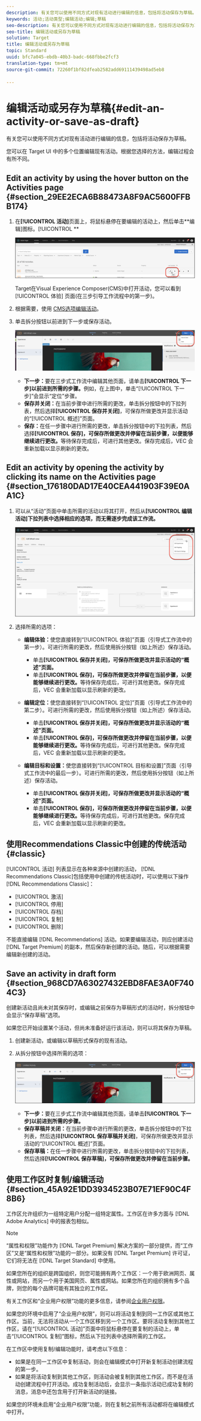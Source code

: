 ```yaml
---
description: 有关您可以使用不同方式对现有活动进行编辑的信息，包括将活动保存为草稿。
keywords: 活动;活动类型;编辑活动;编辑;草稿
seo-description: 有关您可以使用不同方式对现有活动进行编辑的信息，包括将活动保存为草稿。
seo-title: 编辑活动或另存为草稿
solution: Target
title: 编辑活动或另存为草稿
topic: Standard
uuid: bfc7a045-ebdb-40b3-badc-668fbbe2fcf3
translation-type: tm+mt
source-git-commit: 72260f1bf82dfeab2582add69111439498ad5eb8

---
```



# 编辑活动或另存为草稿{#edit-an-activity-or-save-as-draft}

有关您可以使用不同方式对现有活动进行编辑的信息，包括将活动保存为草稿。

您可以在 Target UI 中的多个位置编辑现有活动。根据您选择的方法，编辑过程会有所不同。

## Edit an activity by using the hover button on the Activities page {#section_29EE2ECA6B88473A8F9AC5600FFBB174}

1. 在&#x200B;**[!UICONTROL 活动]**&#x200B;页面上，将鼠标悬停在要编辑的活动上，然后单击&#x200B;**编辑]图标。[!UICONTROL **

   ![编辑图标](/help/c-activities/assets/hover_edit.png)

   Target在Visual Experience Composer(CMS)中打开活动，您可以看到 [!UICONTROL 体验] 页面(在三步引导工作流程中的第一步)。

1. 根据需要，使用 [CMS选项编辑活动](/help/c-experiences/c-visual-experience-composer/viztarget-options.md)。

1. 单击拆分按钮以前进到下一步或保存活动。

   ![拆分按钮](/help/c-activities/assets/edit_split_button_2.png)

   * **下一步：**&#x200B;要在三步式工作流中编辑其他页面，请单击&#x200B;**[!UICONTROL 下一步]以前进到所需的步骤。**&#x200B;例如，在上图中，单击“[!UICONTROL 下一步]”会显示“定位”步骤。
   * **保存并关闭：**&#x200B;在当前步骤中进行所需的更改，单击拆分按钮中的下拉列表，然后选择&#x200B;**[!UICONTROL 保存并关闭]**，可保存所做更改并显示活动的“[!UICONTROL 概述]”页面。
   * **保存：**&#x200B;在任一步骤中进行所需的更改，单击拆分按钮中的下拉列表，然后选择&#x200B;**[!UICONTROL 保存]，可保存所做更改并停留在当前步骤，以便能够继续进行更改。**&#x200B;等待保存完成后，可进行其他更改。保存完成后，VEC 会重新加载以显示刷新的更改。

## Edit an activity by opening the activity by clicking its name on the Activities page {#section_176180DAD17E40CEA441903F39E0AA1C}

1. 可以从“活动”页面中单击所需的活动以将其打开，然后从&#x200B;**[!UICONTROL 编辑活动]下拉列表中选择相应的选项，而无需逐步完成该工作流。**

   ![编辑活动下拉列表](/help/c-activities/assets/edit_activity.png)

1. 选择所需的选项：

   * **编辑体验：**&#x200B;使您直接转到“[!UICONTROL 体验]”页面（引导式工作流中的第一步）。可进行所需的更改，然后使用拆分按钮（如上所述）保存活动。

      * 单击&#x200B;**[!UICONTROL 保存并关闭]，可保存所做更改并显示活动的“概述”页面。**
      * 单击&#x200B;**[!UICONTROL 保存]，可保存所做更改并停留在当前步骤，以便能够继续进行更改。**&#x200B;等待保存完成后，可进行其他更改。保存完成后，VEC 会重新加载以显示刷新的更改。
   * **编辑定位：**&#x200B;使您直接转到“[!UICONTROL 定位]”页面（引导式工作流中的第二步）。可进行所需的更改，然后使用拆分按钮（如上所述）保存活动。

      * 单击&#x200B;**[!UICONTROL 保存并关闭]，可保存所做更改并显示活动的“概述”页面。**
      * 单击&#x200B;**[!UICONTROL 保存]，可保存所做更改并停留在当前步骤，以便能够继续进行更改。**&#x200B;等待保存完成后，可进行其他更改。保存完成后，VEC 会重新加载以显示刷新的更改。
   * **编辑目标和设置：**&#x200B;使您直接转到“[!UICONTROL 目标和设置]”页面（引导式工作流中的最后一步）。可进行所需的更改，然后使用拆分按钮（如上所述）保存活动。

      * 单击&#x200B;**[!UICONTROL 保存并关闭]，可保存所做更改并显示活动的“概述”页面。**
      * 单击&#x200B;**[!UICONTROL 保存]，可保存所做更改并停留在当前步骤，以便能够继续进行更改。**&#x200B;等待保存完成后，可进行其他更改。保存完成后，VEC 会重新加载以显示刷新的更改。



## 使用Recommendations Classic中创建的传统活动 {#classic}

[!UICONTROL 活动] 列表显示在各种来源中创建的活动， [!DNL Recommendations Classic]包括使用中创建的传统活动时，可以使用以下操作 [!DNL Recommendations Classic]：

* [!UICONTROL 激活]
* [!UICONTROL 停用]
* [!UICONTROL 存档]
* [!UICONTROL 复制]
* [!UICONTROL 删除]

不能直接编辑 [!DNL Recommendations] 活动。如果要编辑活动，则应创建活动 [!DNL Target Premium] 的副本，然后保存新创建的活动。随后，可以根据需要编辑新创建的活动。

## Save an activity in draft form {#section_968CD7A63027432EBD8FAE3A0F7404C3}

创建新活动且尚未对其保存时，或编辑之前保存为草稿形式的活动时，拆分按钮中会显示“保存草稿”选项。

如果您已开始设置某个活动，但尚未准备好运行该活动，则可以将其保存为草稿。

1. 创建新活动，或编辑以草稿形式保存的现有活动。
1. 从拆分按钮中选择所需的选项：

   ![保存草稿](/help/c-activities/assets/save_draft.png)

   * **下一步：**&#x200B;要在三步式工作流中编辑其他页面，请单击&#x200B;**[!UICONTROL 下一步]以前进到所需的步骤。**
   * **保存草稿并关闭：**&#x200B;在当前步骤中进行所需的更改，单击拆分按钮中的下拉列表，然后选择&#x200B;**[!UICONTROL 保存草稿并关闭]**，可保存所做更改并显示活动的“[!UICONTROL 概述]”页面。
   * **保存草稿：**&#x200B;在任一步骤中进行所需的更改，单击拆分按钮中的下拉列表，然后选择&#x200B;**[!UICONTROL 保存草稿]，可保存所做更改并停留在当前步骤。**

## 使用工作区时复制/编辑活动 {#section_45A92E1DD3934523B07E71EF90C4F8B6}

工作区允许组织为一组特定用户分配一组特定属性。工作区在许多方面与 [!DNL Adobe Analytics] 中的报表包相似。

>[!NOTE]
>
>“属性和权限”功能作为 [!DNL Target Premium] 解决方案的一部分提供，而“工作区”又是“属性和权限”功能的一部分。如果没有 [!DNL Target Premium] 许可证，它们将无法在 [!DNL Target Standard] 中使用。

如果您所在的组织是跨国组织，则您可能拥有两个工作区：一个用于欧洲网页、属性或网站，而另一个用于美国网页、属性或网站。如果您所在的组织拥有多个品牌，则您的每个品牌可能有其独立的工作区。

有关工作区和“企业用户权限”功能的更多信息，请参阅[企业用户权限](../administrating-target/c-user-management/property-channel/property-channel.md#concept_E396B16FA2024ADBA27BC056138F9838)。

如果您的环境中启用了“企业用户权限”，则可以将活动复制到同一工作区或其他工作区。当前，无法将活动从一个工作区移到另一个工作区。要将活动复制到其他工作区，请在“[!UICONTROL 活动]”页面中将鼠标悬停在要复制的活动上，单击“[!UICONTROL 复制]”图标，然后从下拉列表中选择所需的工作区。

在工作区中使用复制/编辑功能时，请考虑以下信息：

* 如果是在同一工作区中复制活动，则会在编辑模式中打开新复制活动创建流程的第一步。
* 如果是将活动复制到其他工作区，则活动会被复制到其他工作区，而不是在活动创建流程中打开活动。成功复制活动后，会显示一条指示活动已成功复制的消息，消息中还包含用于打开新活动的链接。

如果您的环境未启用“企业用户权限”功能，则在复制之前所有活动都将在编辑模式中打开。
